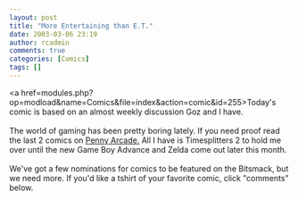 ```yaml
---
layout: post
title: "More Entertaining than E.T."
date: 2003-03-06 23:19
author: rcadmin
comments: true
categories: [Comics]
tags: []
---
```

<a href=modules.php?op=modload&name=Comics&file=index&action=comic&id=255>Today's comic</a> is based on an almost weekly discussion Goz and I have. 
<br />
<br />
The world of gaming has been pretty boring lately. If you need proof read the last 2 comics on <a href=http://www.penny-arcade.com>Penny Arcade.</a> All I have is Timesplitters 2 to hold me over until the new Game Boy Advance and Zelda come out later this month.
<br />
<br />
We've got a few nominations for comics to be featured on the Bitsmack, but we need more. If you'd like a tshirt of your favorite comic, click "comments" below.
<!--more-->
<img src="http://dl.bitsmack.com/comics/20030306.jpg" alt="" />
